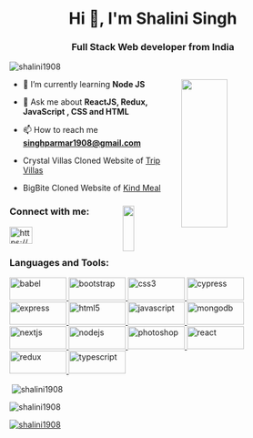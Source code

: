 <h1 align="center">Hi 👋, I'm Shalini Singh</h1>
<h3 align="center">Full Stack Web developer from India</h3>

<p align="left"> <img src="https://komarev.com/ghpvc/?username=shalini1908&label=Profile%20views&color=0e75b6&style=flat" alt="shalini1908" /> </p>


<img src= "https://camo.githubusercontent.com/26647de33fe1227a701256ff1917a9d5ea2146c4aed4e8e8f011eee17fb14f78/68747470733a2f2f692e70696e696d672e636f6d2f6f726967696e616c732f66642f61372f63302f66646137633031386462396130396666306564323334393537653962323562392e676966" width ="40%" height="260px" align ="right"/>



- 🌱 I’m currently learning **Node JS**

- 💬 Ask me about **ReactJS, Redux, JavaScript , CSS and HTML**

- 📫 How to reach me **singhparmar1908@gmail.com**

-  Crystal Villas Cloned Website of [Trip Villas](https://venerable-beignet-fdbc14.netlify.app/)

- BigBite Cloned Website of [Kind Meal](https://glittering-lamington-a7bf4c.netlify.app/)


<h3 align="left">Connect with me:<img src="https://raw.githubusercontent.com/ShahriarShafin/ShahriarShafin/main/Assets/handshake.gif" width ="20%" height="80px" align ="right"></h3>


<p align="left">
<a href="https://linkedin.com/in/https://www.linkedin.com/in/shalini-singh-705277257/" target="blank"><img align="center" src="https://raw.githubusercontent.com/rahuldkjain/github-profile-readme-generator/master/src/images/icons/Social/linked-in-alt.svg" alt="https://www.linkedin.com/in/shalini-singh-705277257/" height="30" width="40" /></a>
</p>

<h3 align="left">Languages and Tools:</h3>
<p align="left"> <a href="https://babeljs.io/" target="_blank" rel="noreferrer"> <img src="https://img.shields.io/badge/Babel-F9DC3E?style=for-the-badge&logo=babel&logoColor=white" alt="babel" width="100" height="40"/> </a> <a href="https://getbootstrap.com" target="_blank" rel="noreferrer"> <img src="https://img.shields.io/badge/Bootstrap-563D7C?style=for-the-badge&logo=bootstrap&logoColor=white" alt="bootstrap" width="100" height="40"/> </a> <a href="https://www.w3schools.com/css/" target="_blank" rel="noreferrer"> <img src="https://img.shields.io/badge/CSS3-1572B6?style=for-the-badge&logo=css3&logoColor=yellow" alt="css3" width="100" height="40"/> </a> <a href="https://www.cypress.io" target="_blank" rel="noreferrer"> <img src="https://img.shields.io/badge/Cypress-17202C?style=for-the-badge&logo=cypress&logoColor=blue" alt="cypress" width="100" height="40"/> </a> <a href="https://expressjs.com" target="_blank" rel="noreferrer"> <img src="https://img.shields.io/badge/Express.js-000000?style=for-the-badge&logo=express&logoColor=white" alt="express" width="100" height="40"/> </a> <a href="https://www.w3.org/html/" target="_blank" rel="noreferrer"> <img src="https://img.shields.io/badge/HTML5-E34F26?style=for-the-badge&logo=html5&logoColor=white" alt="html5" width="100" height="40"/> </a> <a href="https://developer.mozilla.org/en-US/docs/Web/JavaScript" target="_blank" rel="noreferrer"> <img src="https://img.shields.io/badge/JavaScript-323330?style=for-the-badge&logo=javascript&logoColor=F7DF1E" alt="javascript" width="100" height="40"/> </a> <a href="https://www.mongodb.com/" target="_blank" rel="noreferrer"> <img src="https://img.shields.io/badge/MongoDB-4EA94B?style=for-the-badge&logo=mongodb&logoColor=white" alt="mongodb" width="100" height="40"/> </a> <a href="https://nextjs.org/" target="_blank" rel="noreferrer"> <img src="https://img.shields.io/badge/next.js-000000?style=for-the-badge&logo=nextdotjs&logoColor=white" alt="nextjs" width="100" height="40"/> </a> <a href="https://nodejs.org" target="_blank" rel="noreferrer"> <img src="https://img.shields.io/badge/Node.js-339933?style=for-the-badge&logo=nodedotjs&logoColor=yellow" alt="nodejs" width="100" height="40"/> </a> <a href="https://www.photoshop.com/en" target="_blank" rel="noreferrer"> <img src="https://img.shields.io/badge/Adobe%20Photoshop-31A8FF?style=for-the-badge&logo=Adobe%20Photoshop&logoColor=black" alt="photoshop" width="100" height="40"/> </a> <a href="https://reactjs.org/" target="_blank" rel="noreferrer"> <img src="https://img.shields.io/badge/React-20232A?style=for-the-badge&logo=react&logoColor=61DAFB" alt="react" width="100" height="40"/> </a>  <a href="https://redux.js.org" target="_blank" rel="noreferrer"> <img src="https://img.shields.io/badge/Redux-593D88?style=for-the-badge&logo=redux&logoColor=white" alt="redux" width="100" height="40"/> </a>  <a href="https://www.typescriptlang.org/" target="_blank" rel="noreferrer"> <img src="https://img.shields.io/badge/TypeScript-007ACC?style=for-the-badge&logo=typescript&logoColor=white" alt="typescript" width="100" height="40"/> </a> </p>

<!-- <p><img align="left" src="https://github-readme-stats.vercel.app/api/top-langs?username=shalini1908&show_icons=true&locale=en&layout=compact" alt="shalini1908" /></p> -->

<p>&nbsp;<img align="center" src="https://github-readme-stats.vercel.app/api?username=shalini1908&show_icons=true&locale=en" alt="shalini1908" /></p>

<p><img align="center" src="https://github-readme-streak-stats.herokuapp.com/?user=shalini1908&" alt="shalini1908" /></p>

<p align="left"> <a href="https://github.com/ryo-ma/github-profile-trophy"><img src="https://github-profile-trophy.vercel.app/?username=shalini1908" alt="shalini1908" /></a> </p>
